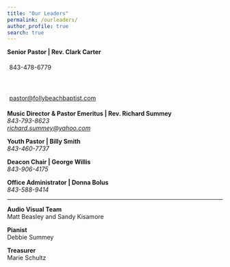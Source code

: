 ```yaml
---
title: "Our Leaders"
permalink: /ourleaders/
author_profile: true
search: true
---
```


<b>Senior Pastor | Rev. Clark Carter</b><br>
<i class="fas fa-mobile-alt fa-fw"></i><p style="padding:5px">843-478-6779</p><br>
<i class="far fa-envelope fa-fw"></i><p style="padding:5px">pastor@follybeachbaptist.com</p>

<b>Music Director & Pastor Emeritus | Rev. Richard Summey</b><br> <i class="fas fa-mobile-alt">
843-793-8623</i><br> <i class="far fa-envelope"> richard.summey@yahoo.com</i>

<b>Youth Pastor | Billy Smith</b><br> <i class="fas fa-mobile-alt"> 843-460-7737</i><br>

<b>Deacon Chair | George Willis</b><br> <i class="fas fa-mobile-alt"> 843-906-4175</i><br>

<b>Office Administrator | Donna Bolus</b><br> <i class="fas fa-mobile-alt"> 843-588-9414</i><br>

<hr>
<b> Audio Visual Team </b><br> Matt Beasley and Sandy Kisamore

<b> Pianist</b><br> Debbie Summey

<b> Treasurer</b><br> Marie Schultz
